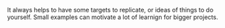 It always helps to have some targets to replicate, or ideas of things to do yourself. Small examples can motivate a lot of learnign for bigger projects. 